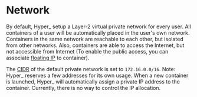 # Network

By default, Hyper\_ setup a Layer-2 virtual private network for every user. All containers of a user will be automatically placed in the user's own network. Containers in the same network are reachable to each other, but isolated from other networks. Also, containers are able to access the Internet, but not accessible from Internet (To enable the public access, you can associate [floating IP](./fip.md) to container).

The [CIDR](https://en.wikipedia.org/wiki/Classless_Inter-Domain_Routing) of the default private network is set to `172.16.0.0/16`. Note: Hyper\_ reserves a few addresses for its own usage. When a new container is launched, Hyper\_ will automatically assign a private IP address to the container. Currently, there is no way to control the IP allocation.


